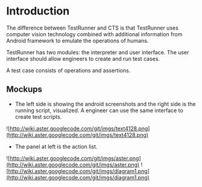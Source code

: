 # Introduction #

The difference between TestRunner and CTS is that TestRunner uses computer vision technology combined with additional information from Android framework to emulate the operations of humans.

TestRunner has two modules: the interpreter and user interface. The user interface should allow engineers to create and run test cases.

A test case consists of operations and assertions.

## Mockups ##

  * The left side is showing the android screenshots and the right side is the running script, visualized. A engineer can use the same interface to create test scripts.

![http://wiki.aster.googlecode.com/git/imgs/text4128.png](http://wiki.aster.googlecode.com/git/imgs/text4128.png)

  * The panel at left is the action list.

![http://wiki.aster.googlecode.com/git/imgs/aster.png](http://wiki.aster.googlecode.com/git/imgs/aster.png)
![http://wiki.aster.googlecode.com/git/imgs/diagram1.png](http://wiki.aster.googlecode.com/git/imgs/diagram1.png)